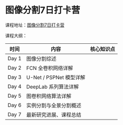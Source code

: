 # 图像分割7日打卡营



课程地址：[图像分割7日打卡营](https://aistudio.baidu.com/aistudio/education/group/info/1767)

课程大纲：

| 时间  | 内容                    | 核心知识点 |
| ----- | ----------------------- | ---------- |
| Day 1 | 图像分割综述            |            |
| Day 2 | FCN 全卷积网络详解      |            |
| Day 3 | U-Net / PSPNet 模型详解 |            |
| Day 4 | DeepLab 系列算法详解    |            |
| Day 5 | 图卷积网络算法详解      |            |
| Day 6 | 实例分割与全景分割概述  |            |
| Day 7 | 最新研究进展、课程总结  |            |

